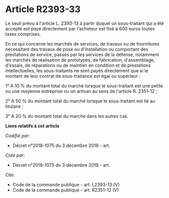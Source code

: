 # Article R2393-33

Le seuil prévu à l'article L. 2393-13 à partir duquel un sous-traitant qui a été accepté est payé directement par l'acheteur
est fixé à 600 euros toutes taxes comprises. 

En ce qui concerne les marchés de services, de travaux ou de fournitures nécessitant des travaux de pose ou d'installation ou
comportant des prestations de service, passés par les services de la défense, notamment les marchés de réalisation de
prototypes, de fabrication, d'assemblage, d'essais, de réparations ou de maintien en condition et de prestations
intellectuelles, les sous-traitants ne sont payés directement que si le montant de leur contrat de sous-traitance est égal ou
supérieur : 

1° A 10 % du montant total du marché lorsque le sous-traitant est une petite ou une moyenne entreprise ou un artisan au sens
de l'article R. 2351-12 ; 

2° A 50 % du montant total du marché lorsque le sous-traitant est lié au titulaire ; 

3° A 20 % du montant total du marché dans les autres cas.

**Liens relatifs à cet article**

_Codifié par_:

  - Décret n°2018-1075 du 3 décembre 2018 - art.

_Créé par_:

  - Décret n°2018-1075 du 3 décembre 2018 - art.

_Cite_:

  - Code de la commande publique - art. L2393-13 (V)
  - Code de la commande publique - art. R2351-12 (V)
